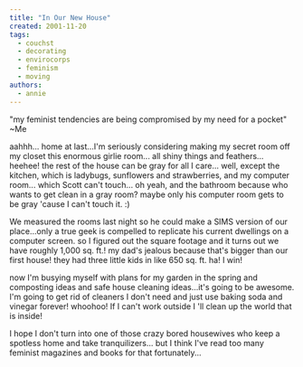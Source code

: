```yaml
---
title: "In Our New House"
created: 2001-11-20
tags:
  - couchst
  - decorating
  - envirocorps
  - feminism
  - moving
authors:
  - annie
---
```


"my feminist tendencies are being compromised by my need for a pocket" ~Me

aahhh... home at last...I'm seriously considering making my secret room off my closet this enormous girlie room... all shiny things and feathers... heehee! the rest of the house can be gray for all I care... well, except the kitchen, which is ladybugs, sunflowers and strawberries, and my computer room... which Scott can't touch... oh yeah, and the bathroom because who wants to get clean in a gray room? maybe only his computer room gets to be gray 'cause I can't touch it. :)

We measured the rooms last night so he could make a SIMS version of our place...only a true geek is compelled to replicate his current dwellings on a computer screen. so I figured out the square footage and it turns out we have roughly 1,000 sq. ft.! my dad's jealous because that's bigger than our first house! they had three little kids in like 650 sq. ft. ha! I win!

now I'm busying myself with plans for my garden in the spring and composting ideas and safe house cleaning ideas...it's going to be awesome. I'm going to get rid of cleaners I don't need and just use baking soda and vinegar forever! whoohoo! If I can't work outside I 'll clean up the world that is inside!

I hope I don't turn into one of those crazy bored housewives who keep a spotless home and take tranquilizers... but I think I've read too many feminist magazines and books for that fortunately...
